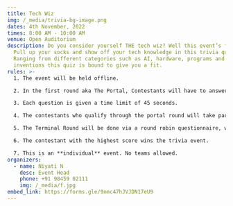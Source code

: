 ```yaml
---
title: Tech Wiz
img: /_media/trivia-bg-image.png
dates: 4th November, 2022
times: 8:00 AM - 10:00 AM
venue: Open Auditorium
description: Do you consider yourself THE tech wiz? Well this event’s for you!
  Pull up your socks and show off your tech knowledge in this trivia quiz.
  Ranging from different categories such as AI, hardware, programs and
  inventions this quiz is bound to give you a fit.
rules: >-
  1. The event will be held offline.

  2. In the first round aka The Portal, Contestants will have to answer 20 tech related multiple choice questions.

  3. Each question is given a time limit of 45 seconds.

  4. The contestants who qualify through the portal round will take part in the second round or The Terminal.

  5. The Terminal Round will be done via a round robin questionnaire, which will include 12 questions with 20 seconds given for each question, before passing onto the next question.

  6. The contestant with the highest score wins the trivia event.

  7. This is an **individual** event. No teams allowed.
organizers:
  - name: Niyati N
    desc: Event Head
    phone: +91 98459 02111
    img: /_media/f.jpg
embed_link: https://forms.gle/9nmc47hJVJDN17eU9
---
```

